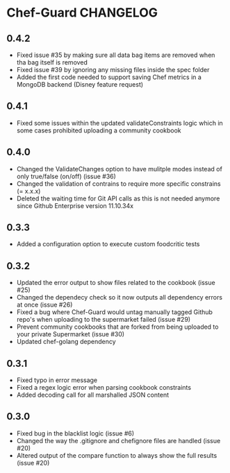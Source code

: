 Chef-Guard CHANGELOG
====================

0.4.2
-----
- Fixed issue #35 by making sure all data bag items are removed when tha bag itself is removed
- Fixed issue #39 by ignoring any missing files inside the spec folder
- Added the first code needed to support saving Chef metrics in a MongoDB backend (Disney feature request)

0.4.1
-----
- Fixed some issues within the updated validateConstraints logic which in some cases prohibited uploading a community cookbook

0.4.0
-----
- Changed the ValidateChanges option to have mulitple modes instead of only true/false (on/off) (issue #36)
- Changed the validation of contrains to require more specific constrains (= x.x.x)
- Deleted the waiting time for Git API calls as this is not needed anymore since Github Enterprise version 11.10.34x

0.3.3
-----
- Added a configuration option to execute custom foodcritic tests

0.3.2
-----
- Updated the error output to show files related to the cookbook (issue #25)
- Changed the dependecy check so it now outputs all dependency errors at once (issue #26)
- Fixed a bug where Chef-Guard would untag manually tagged Github repo's when uploading to the supermarket failed (issue #29)
- Prevent community cookbooks that are forked from being uploaded to your private Supermarket (issue #30)
- Updated chef-golang dependency

0.3.1
-----
- Fixed typo in error message
- Fixed a regex logic error when parsing cookbook constraints
- Added decoding call for all marshalled JSON content

0.3.0
-----
- Fixed bug in the blacklist logic (issue #6)
- Changed the way the .gitignore and chefignore files are handled (issue #20)
- Altered output of the compare function to always show the full results (issue #20)

